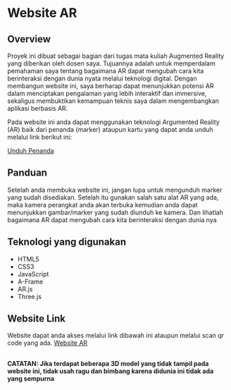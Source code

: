 # Website AR

## Overview

Proyek ini dibuat sebagai bagian dari tugas mata kuliah Augmented Reality yang diberikan oleh dosen saya. Tujuannya adalah untuk memperdalam pemahaman saya tentang bagaimana AR dapat mengubah cara kita berinteraksi dengan dunia nyata melalui teknologi digital. Dengan membangun website ini, saya berharap dapat menunjukkan potensi AR dalam menciptakan pengalaman yang lebih interaktif dan immersive, sekaligus membuktikan kemampuan teknis saya dalam mengembangkan aplikasi berbasis AR.

Pada website ini anda dapat menggunakan teknologi Argumented Reality (AR) baik dari penanda (marker) ataupun kartu yang dapat anda unduh melalui link berikut ini:

[Unduh Penanda](https://drive.google.com/file/d/1Q3Q3Q)

## Panduan

Setelah anda membuka website ini, jangan lupa untuk mengunduh marker yang sudah disediakan. Setelah itu gunakan salah satu alat AR yang ada, maka kamera perangkat anda akan terbuka kemudian anda dapat menunjukkan gambar/marker yang sudah diunduh ke kamera.
Dan lihatlah bagaimana AR dapat mengubah cara kita berinteraksi dengan dunia nya

## Teknologi yang digunakan

- HTML5
- CSS3
- JavaScript
- A-Frame
- AR.js
- Three.js

## Website Link

Website dapat anda akses melalui link dibawah ini ataupun melalui scan qr code yang ada.
[Website AR](https://ar-website.netlify.app/)

##

**CATATAN: Jika terdapat beberapa 3D model yang tidak tampil pada website ini, tidak usah ragu dan bimbang karena didunia ini tidak ada yang sempurna**
